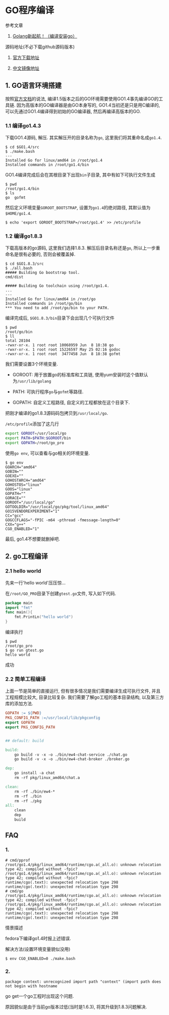 # GO程序编译

参考文章

1. [Golang新起航！（编译安装go）](http://www.infocool.net/kb/Go/201706/370020.html)

源码地址(不必下载github源码版本)

1. [官方下载地址](https://golang.org/dl/)

2. [中文镜像地址](https://dl.gocn.io/)

## 1. GO语言环境搭建

按照[官方文档](https://golang.org/doc/install/source#go14)的说法, 编译1.5版本之后的GO环境需要使用GO1.4事先编译GO的工具链. 因为高版本的GO编译器是由GO本身写的, GO1.4当初还是只是用C编译的, 可以先通过GO1.4编译得到初始的GO编译器, 然后再编译高版本的GO.

### 1.1 编译go1.4.3

下载GO1.4源码, 解压. 其实解压开的目录名称为`go`, 这里我们将其重命名成`go1.4`.

```
$ cd $GO1.4/src
$ ./make.bash
---
Installed Go for linux/amd64 in /root/go1.4
Installed commands in /root/go1.4/bin
```

GO1.4编译完成后会在其根目录下出现`bin`子目录, 其中有如下可执行文件生成

```
$ pwd
/root/go1.4/bin
$ ls
go  gofmt
```

然后定义环境变量`GOROOT_BOOTSTRAP`, 设置为`go1.4`的绝对路径, 其默认值为`$HOME/go1.4`.

```
$ echo 'export GOROOT_BOOTSTRAP=/root/go1.4' >> /etc/profile
```

### 1.2 编译go1.8.3

下载高版本的go源码, 这里我们选择1.8.3. 解压后目录名称还是`go`, 所以上一步重命名是很有必要的, 否则会被覆盖掉.

```
$ cd $GO1.8.3/src
$ ./all.bash
##### Building Go bootstrap tool.
cmd/dist

##### Building Go toolchain using /root/go1.4.
...
---
Installed Go for linux/amd64 in /root/go
Installed commands in /root/go/bin
*** You need to add /root/go/bin to your PATH.
```

编译完成后, `$GO1.8.3/bin`目录下会出现几个可执行文件

```
$ pwd
/root/go/bin
$ ll
total 28104
-rwxr-xr-x. 1 root root 10068959 Jun  8 18:38 go
-rwxr-xr-x. 1 root root 15226597 May 25 02:16 godoc
-rwxr-xr-x. 1 root root  3477458 Jun  8 18:38 gofmt
```

我们需要设置3个环境变量.

- GOROOT: 用于放置go的标准库和工具链, 使用yum安装时这个值默认为`/usr/lib/golang`

- PATH: 可执行程序`go`与`gofmt`等路径.

- GOPATH: 自定义工程路径, 自定义的工程都放在这个目录下.

把刚才编译的go1.8.3源码码包拷贝到`/usr/local/go`.

`/etc/profile`添加了这几行

```bash
export GOROOT=/usr/local/go
export PATH=$PATH:$GOROOT/bin
export GOPATH=/root/go_pro
```

使用`go env`, 可以查看与go相关的环境变量.

```
$ go env
GOARCH="amd64"
GOBIN=""
GOEXE=""
GOHOSTARCH="amd64"
GOHOSTOS="linux"
GOOS="linux"
GOPATH=""
GORACE=""
GOROOT="/usr/local/go"
GOTOOLDIR="/usr/local/go/pkg/tool/linux_amd64"
GO15VENDOREXPERIMENT="1"
CC="gcc"
GOGCCFLAGS="-fPIC -m64 -pthread -fmessage-length=0"
CXX="g++"
CGO_ENABLED="1"
```

最后, go1.4不想要就删掉吧.

## 2. go工程编译

### 2.1 hello world

先来一行'hello world'压压惊...

在`/root/GO_PRO`目录下创建`gtest.go`文件, 写入如下代码.

```go
package main
import "fmt"
func main(){
    fmt.PrintLn("hello world")
}
```

编译执行

```
$ pwd
/root/go_pro
$ go run gtest.go 
hello world
```

成功

### 2.2 简单工程编译

上面一节是简单的直接运行, 但有很多情况是我们需要编译生成可执行文件, 并且工程规模比较大, 目录比较复杂. 我们需要了解go工程的基本目录结构, 以及第三方库的添加方法. 

```makefile
GOPATH := ${PWD}
PKG_CONFIG_PATH :=/usr/local/lib/pkgconfig
export GOPATH
export PKG_CONFIG_PATH


## default: build

build:
	go build -v -x -o ./bin/ew4-chat-service ./chat.go
	go build -v -x -o ./bin/ew4-chat-broker ./broker.go

dep:
	go install -a chat
	rm -rf pkg/linux_amd64/chat.a

clean:
	rm -rf ./bin/ew4-*
	rm -rf ./bin
	rm -rf ./pkg
all:
	clean
	dep
	build
```

## FAQ

### 1.

```
# cmd/pprof
/root/go1.4/pkg/linux_amd64/runtime/cgo.a(_all.o): unknown relocation type 42; compiled without -fpic?
/root/go1.4/pkg/linux_amd64/runtime/cgo.a(_all.o): unknown relocation type 42; compiled without -fpic?
runtime/cgo(.text): unexpected relocation type 298
runtime/cgo(.text): unexpected relocation type 298
# cmd/go
/root/go1.4/pkg/linux_amd64/runtime/cgo.a(_all.o): unknown relocation type 42; compiled without -fpic?
/root/go1.4/pkg/linux_amd64/runtime/cgo.a(_all.o): unknown relocation type 42; compiled without -fpic?
runtime/cgo(.text): unexpected relocation type 298
runtime/cgo(.text): unexpected relocation type 298
```

情景描述

fedora下编译go1.4时报上述错误.

解决方法(设置环境变量貌似没用)

```
$ env CGO_ENABLED=0 ./make.bash
```

### 2. 

```
package context: unrecognized import path "context" (import path does not begin with hostname
```

go get一个go工程时出现这个问题. 

原因貌似是由于当前go版本过低(当时是1.6.3), 将其升级到1.8.3问题解决.